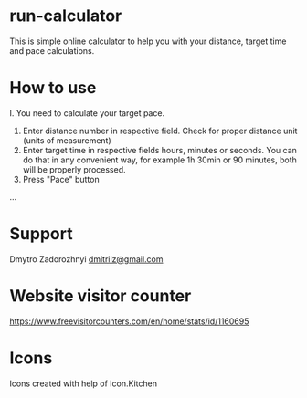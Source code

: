 # run-calculator

This is simple online calculator to help you with your distance, target time and pace calculations.

# How to use
I. You need to calculate your target pace.
  1. Enter distance number in respective field. Check for proper distance unit (units of measurement)
  2. Enter target time in respective fields hours, minutes or seconds. You can do that in any convenient way, for example 1h 30min or 90 minutes, both will be properly processed.
  3. Press "Pace" button

...

# Support
Dmytro Zadorozhnyi
dmitriiz@gmail.com

# Website visitor counter
https://www.freevisitorcounters.com/en/home/stats/id/1160695

# Icons
Icons created with help of Icon.Kitchen